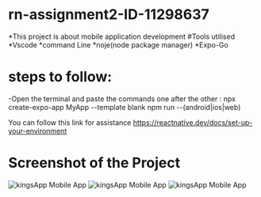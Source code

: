 # rn-assignment2-ID-11298637
*This project is about mobile application development
#Tools utilised
*Vscode
*command Line
*noje(node package manager)
*Expo-Go
# steps to follow:
-Open the terminal and paste the commands one after the other :
npx create-expo-app MyApp --template blank
npm run --(android|ios|web)

You can follow this link for assistance
https://reactnative.dev/docs/set-up-your-environment

# Screenshot of the  Project

![kingsApp Mobile App](https://github.com/kamenuvie/rn-assignment2-ID-11298637/assets/170736194/72e4acee-feb6-424f-9076-419d402208ef)
![kingsApp Mobile App](https://github.com/kamenuvie/rn-assignment2-ID-11298637/assets/170736194/72e4acee-feb6-424f-9076-419d402208ef)
![kingsApp Mobile App](https://github.com/kamenuvie/rn-assignment2-ID-11298637/assets/170736194/72e4acee-feb6-424f-9076-419d402208ef)
